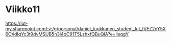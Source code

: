 # Viikko11
https://lut-my.sharepoint.com/:v:/g/personal/daniel_tuukkanen_student_lut_fi/EZ2nY5X6OXdIqYc3t9dvMSUB5n3i4oC91T5LzhxfQBuQlA?e=jisqgY
